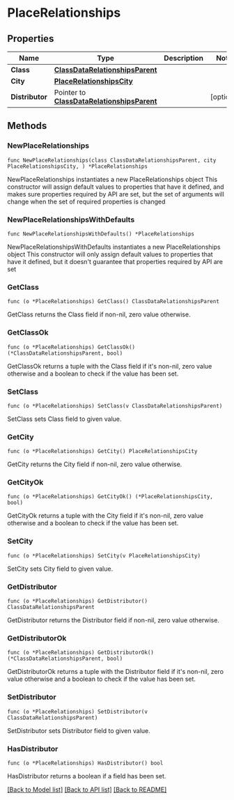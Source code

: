 # PlaceRelationships

## Properties

Name | Type | Description | Notes
------------ | ------------- | ------------- | -------------
**Class** | [**ClassDataRelationshipsParent**](ClassDataRelationshipsParent.md) |  | 
**City** | [**PlaceRelationshipsCity**](PlaceRelationshipsCity.md) |  | 
**Distributor** | Pointer to [**ClassDataRelationshipsParent**](ClassDataRelationshipsParent.md) |  | [optional] 

## Methods

### NewPlaceRelationships

`func NewPlaceRelationships(class ClassDataRelationshipsParent, city PlaceRelationshipsCity, ) *PlaceRelationships`

NewPlaceRelationships instantiates a new PlaceRelationships object
This constructor will assign default values to properties that have it defined,
and makes sure properties required by API are set, but the set of arguments
will change when the set of required properties is changed

### NewPlaceRelationshipsWithDefaults

`func NewPlaceRelationshipsWithDefaults() *PlaceRelationships`

NewPlaceRelationshipsWithDefaults instantiates a new PlaceRelationships object
This constructor will only assign default values to properties that have it defined,
but it doesn't guarantee that properties required by API are set

### GetClass

`func (o *PlaceRelationships) GetClass() ClassDataRelationshipsParent`

GetClass returns the Class field if non-nil, zero value otherwise.

### GetClassOk

`func (o *PlaceRelationships) GetClassOk() (*ClassDataRelationshipsParent, bool)`

GetClassOk returns a tuple with the Class field if it's non-nil, zero value otherwise
and a boolean to check if the value has been set.

### SetClass

`func (o *PlaceRelationships) SetClass(v ClassDataRelationshipsParent)`

SetClass sets Class field to given value.


### GetCity

`func (o *PlaceRelationships) GetCity() PlaceRelationshipsCity`

GetCity returns the City field if non-nil, zero value otherwise.

### GetCityOk

`func (o *PlaceRelationships) GetCityOk() (*PlaceRelationshipsCity, bool)`

GetCityOk returns a tuple with the City field if it's non-nil, zero value otherwise
and a boolean to check if the value has been set.

### SetCity

`func (o *PlaceRelationships) SetCity(v PlaceRelationshipsCity)`

SetCity sets City field to given value.


### GetDistributor

`func (o *PlaceRelationships) GetDistributor() ClassDataRelationshipsParent`

GetDistributor returns the Distributor field if non-nil, zero value otherwise.

### GetDistributorOk

`func (o *PlaceRelationships) GetDistributorOk() (*ClassDataRelationshipsParent, bool)`

GetDistributorOk returns a tuple with the Distributor field if it's non-nil, zero value otherwise
and a boolean to check if the value has been set.

### SetDistributor

`func (o *PlaceRelationships) SetDistributor(v ClassDataRelationshipsParent)`

SetDistributor sets Distributor field to given value.

### HasDistributor

`func (o *PlaceRelationships) HasDistributor() bool`

HasDistributor returns a boolean if a field has been set.


[[Back to Model list]](../README.md#documentation-for-models) [[Back to API list]](../README.md#documentation-for-api-endpoints) [[Back to README]](../README.md)


